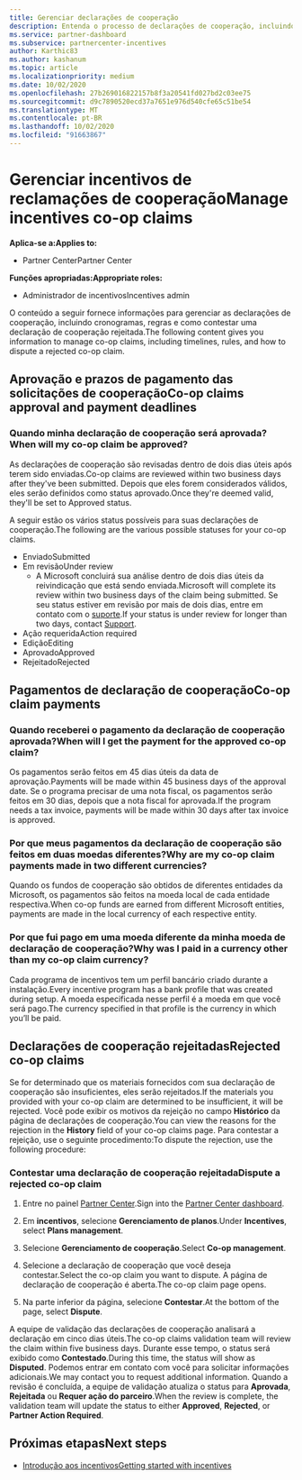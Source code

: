```yaml
---
title: Gerenciar declarações de cooperação
description: Entenda o processo de declarações de cooperação, incluindo prazos, problemas de moeda e como contestar uma declaração de cooperação rejeitada.
ms.service: partner-dashboard
ms.subservice: partnercenter-incentives
author: Karthic83
ms.author: kashanum
ms.topic: article
ms.localizationpriority: medium
ms.date: 10/02/2020
ms.openlocfilehash: 27b269016822157b8f3a20541fd027bd2c03ee75
ms.sourcegitcommit: d9c7890520ecd37a7651e976d540cfe65c51be54
ms.translationtype: MT
ms.contentlocale: pt-BR
ms.lasthandoff: 10/02/2020
ms.locfileid: "91663867"
---
```

# <a name="manage-incentives-co-op-claims"></a><span data-ttu-id="4b745-103">Gerenciar incentivos de reclamações de cooperação</span><span class="sxs-lookup"><span data-stu-id="4b745-103">Manage incentives co-op claims</span></span>

<span data-ttu-id="4b745-104">**Aplica-se a:**</span><span class="sxs-lookup"><span data-stu-id="4b745-104">**Applies to:**</span></span>

- <span data-ttu-id="4b745-105">Partner Center</span><span class="sxs-lookup"><span data-stu-id="4b745-105">Partner Center</span></span>

<span data-ttu-id="4b745-106">**Funções apropriadas:**</span><span class="sxs-lookup"><span data-stu-id="4b745-106">**Appropriate roles:**</span></span>

- <span data-ttu-id="4b745-107">Administrador de incentivos</span><span class="sxs-lookup"><span data-stu-id="4b745-107">Incentives admin</span></span>

<span data-ttu-id="4b745-108">O conteúdo a seguir fornece informações para gerenciar as declarações de cooperação, incluindo cronogramas, regras e como contestar uma declaração de cooperação rejeitada.</span><span class="sxs-lookup"><span data-stu-id="4b745-108">The following content gives you information to manage co-op claims, including timelines, rules, and how to dispute a rejected co-op claim.</span></span>

## <a name="co-op-claims-approval-and-payment-deadlines"></a><span data-ttu-id="4b745-109">Aprovação e prazos de pagamento das solicitações de cooperação</span><span class="sxs-lookup"><span data-stu-id="4b745-109">Co-op claims approval and payment deadlines</span></span>

### <a name="when-will-my-co-op-claim-be-approved"></a><span data-ttu-id="4b745-110">Quando minha declaração de cooperação será aprovada?</span><span class="sxs-lookup"><span data-stu-id="4b745-110">When will my co-op claim be approved?</span></span>

<span data-ttu-id="4b745-111">As declarações de cooperação são revisadas dentro de dois dias úteis após terem sido enviadas.</span><span class="sxs-lookup"><span data-stu-id="4b745-111">Co-op claims are reviewed within two business days after they've been submitted.</span></span> <span data-ttu-id="4b745-112">Depois que eles forem considerados válidos, eles serão definidos como status aprovado.</span><span class="sxs-lookup"><span data-stu-id="4b745-112">Once they're deemed valid, they'll be set to Approved status.</span></span>  

<span data-ttu-id="4b745-113">A seguir estão os vários status possíveis para suas declarações de cooperação.</span><span class="sxs-lookup"><span data-stu-id="4b745-113">The following are the various possible statuses for your co-op claims.</span></span>

- <span data-ttu-id="4b745-114">Enviado</span><span class="sxs-lookup"><span data-stu-id="4b745-114">Submitted</span></span>
- <span data-ttu-id="4b745-115">Em revisão</span><span class="sxs-lookup"><span data-stu-id="4b745-115">Under review</span></span>
  - <span data-ttu-id="4b745-116">A Microsoft concluirá sua análise dentro de dois dias úteis da reivindicação que está sendo enviada.</span><span class="sxs-lookup"><span data-stu-id="4b745-116">Microsoft will complete its review within two business days of the claim being submitted.</span></span> <span data-ttu-id="4b745-117">Se seu status estiver em revisão por mais de dois dias, entre em contato com o [suporte](https://partner.microsoft.com/dashboard/support/incentives/servicerequests?category=incentives).</span><span class="sxs-lookup"><span data-stu-id="4b745-117">If your status is under review for longer than two days, contact [Support](https://partner.microsoft.com/dashboard/support/incentives/servicerequests?category=incentives).</span></span>
- <span data-ttu-id="4b745-118">Ação requerida</span><span class="sxs-lookup"><span data-stu-id="4b745-118">Action required</span></span>
- <span data-ttu-id="4b745-119">Edição</span><span class="sxs-lookup"><span data-stu-id="4b745-119">Editing</span></span>
- <span data-ttu-id="4b745-120">Aprovado</span><span class="sxs-lookup"><span data-stu-id="4b745-120">Approved</span></span>
- <span data-ttu-id="4b745-121">Rejeitado</span><span class="sxs-lookup"><span data-stu-id="4b745-121">Rejected</span></span>

## <a name="co-op-claim-payments"></a><span data-ttu-id="4b745-122">Pagamentos de declaração de cooperação</span><span class="sxs-lookup"><span data-stu-id="4b745-122">Co-op claim payments</span></span>

### <a name="when-will-i-get-the-payment-for-the-approved-co-op-claim"></a><span data-ttu-id="4b745-123">Quando receberei o pagamento da declaração de cooperação aprovada?</span><span class="sxs-lookup"><span data-stu-id="4b745-123">When will I get the payment for the approved co-op claim?</span></span>

<span data-ttu-id="4b745-124">Os pagamentos serão feitos em 45 dias úteis da data de aprovação.</span><span class="sxs-lookup"><span data-stu-id="4b745-124">Payments will be made within 45 business days of the approval date.</span></span> <span data-ttu-id="4b745-125">Se o programa precisar de uma nota fiscal, os pagamentos serão feitos em 30 dias, depois que a nota fiscal for aprovada.</span><span class="sxs-lookup"><span data-stu-id="4b745-125">If the program needs a tax invoice, payments will be made within 30 days after tax invoice is approved.</span></span>

### <a name="why-are-my-co-op-claim-payments-made-in-two-different-currencies"></a><span data-ttu-id="4b745-126">Por que meus pagamentos da declaração de cooperação são feitos em duas moedas diferentes?</span><span class="sxs-lookup"><span data-stu-id="4b745-126">Why are my co-op claim payments made in two different currencies?</span></span>

<span data-ttu-id="4b745-127">Quando os fundos de cooperação são obtidos de diferentes entidades da Microsoft, os pagamentos são feitos na moeda local de cada entidade respectiva.</span><span class="sxs-lookup"><span data-stu-id="4b745-127">When co-op funds are earned from different Microsoft entities, payments are made in the local currency of each respective entity.</span></span>  

### <a name="why-was-i-paid-in-a-currency-other-than-my-co-op-claim-currency"></a><span data-ttu-id="4b745-128">Por que fui pago em uma moeda diferente da minha moeda de declaração de cooperação?</span><span class="sxs-lookup"><span data-stu-id="4b745-128">Why was I paid in a currency other than my co-op claim currency?</span></span>

<span data-ttu-id="4b745-129">Cada programa de incentivos tem um perfil bancário criado durante a instalação.</span><span class="sxs-lookup"><span data-stu-id="4b745-129">Every incentive program has a bank profile that was created during setup.</span></span> <span data-ttu-id="4b745-130">A moeda especificada nesse perfil é a moeda em que você será pago.</span><span class="sxs-lookup"><span data-stu-id="4b745-130">The currency specified in that profile is the currency in which you’ll be paid.</span></span>

## <a name="rejected-co-op-claims"></a><span data-ttu-id="4b745-131">Declarações de cooperação rejeitadas</span><span class="sxs-lookup"><span data-stu-id="4b745-131">Rejected co-op claims</span></span>

<span data-ttu-id="4b745-132">Se for determinado que os materiais fornecidos com sua declaração de cooperação são insuficientes, eles serão rejeitados.</span><span class="sxs-lookup"><span data-stu-id="4b745-132">If the materials you provided with your co-op claim are determined to be insufficient, it will be rejected.</span></span> <span data-ttu-id="4b745-133">Você pode exibir os motivos da rejeição no campo **Histórico** da página de declarações de cooperação.</span><span class="sxs-lookup"><span data-stu-id="4b745-133">You can view the reasons for the rejection in the **History** field of your co-op claims page.</span></span> <span data-ttu-id="4b745-134">Para contestar a rejeição, use o seguinte procedimento:</span><span class="sxs-lookup"><span data-stu-id="4b745-134">To dispute the rejection, use the following procedure:</span></span>

### <a name="dispute-a-rejected-co-op-claim"></a><span data-ttu-id="4b745-135">Contestar uma declaração de cooperação rejeitada</span><span class="sxs-lookup"><span data-stu-id="4b745-135">Dispute a rejected co-op claim</span></span>

1. <span data-ttu-id="4b745-136">Entre no painel [Partner Center](https://partner.microsoft.com/dashboard/).</span><span class="sxs-lookup"><span data-stu-id="4b745-136">Sign into the [Partner Center dashboard](https://partner.microsoft.com/dashboard/).</span></span>

2. <span data-ttu-id="4b745-137">Em **incentivos**, selecione **Gerenciamento de planos**.</span><span class="sxs-lookup"><span data-stu-id="4b745-137">Under **Incentives**, select **Plans management**.</span></span>

3. <span data-ttu-id="4b745-138">Selecione **Gerenciamento de cooperação**.</span><span class="sxs-lookup"><span data-stu-id="4b745-138">Select **Co-op management**.</span></span>

4. <span data-ttu-id="4b745-139">Selecione a declaração de cooperação que você deseja contestar.</span><span class="sxs-lookup"><span data-stu-id="4b745-139">Select the co-op claim you want to dispute.</span></span> <span data-ttu-id="4b745-140">A página de declaração de cooperação é aberta.</span><span class="sxs-lookup"><span data-stu-id="4b745-140">The co-op claim page opens.</span></span>

5. <span data-ttu-id="4b745-141">Na parte inferior da página, selecione **Contestar**.</span><span class="sxs-lookup"><span data-stu-id="4b745-141">At the bottom of the page, select **Dispute**.</span></span>

<span data-ttu-id="4b745-142">A equipe de validação das declarações de cooperação analisará a declaração em cinco dias úteis.</span><span class="sxs-lookup"><span data-stu-id="4b745-142">The co-op claims validation team will review the claim within five business days.</span></span> <span data-ttu-id="4b745-143">Durante esse tempo, o status será exibido como **Contestado**.</span><span class="sxs-lookup"><span data-stu-id="4b745-143">During this time, the status will show as **Disputed**.</span></span> <span data-ttu-id="4b745-144">Podemos entrar em contato com você para solicitar informações adicionais.</span><span class="sxs-lookup"><span data-stu-id="4b745-144">We may contact you to request additional information.</span></span> <span data-ttu-id="4b745-145">Quando a revisão é concluída, a equipe de validação atualiza o status para **Aprovada**, **Rejeitada** ou **Requer ação do parceiro**.</span><span class="sxs-lookup"><span data-stu-id="4b745-145">When the review is complete, the validation team will update the status to either **Approved**, **Rejected**, or **Partner Action Required**.</span></span>

## <a name="next-steps"></a><span data-ttu-id="4b745-146">Próximas etapas</span><span class="sxs-lookup"><span data-stu-id="4b745-146">Next steps</span></span>

- [<span data-ttu-id="4b745-147">Introdução aos incentivos</span><span class="sxs-lookup"><span data-stu-id="4b745-147">Getting started with incentives</span></span>](incentives-get-started-intro.md)
